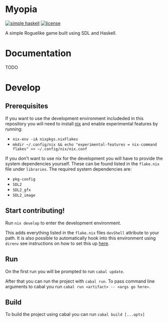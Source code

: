 # Myopia
[![simple haskell ](https://img.shields.io/badge/Simple-Haskell-purple?style=for-the-badge)](https://www.simplehaskell.org/) [![license](https://img.shields.io/github/license/skykanin/Myopia?color=%23BD0000&style=for-the-badge)](https://www.gnu.org/licenses/gpl-3.0.en.html)

A simple Roguelike game built using SDL and Haskell.

# Documentation
TODO

# Develop
## Prerequisites
If you want to use the development environment includeded in this repository you
will need to install [nix](https://nixos.org/download.html#nix-quick-install) and
enable experimental features by running:
- `nix-env -iA nixpkgs.nixFlakes`
- `mkdir ~/.config/nix && echo "experimental-features = nix-command flakes" >> ~/.config/nix/nix.conf`

If you don't want to use nix for the development you will have to provide the system dependencies yourself.
These can be found listed in the `flake.nix` file under `libraries`.
The required system dependencies are:
- `pkg-config`
- `SDL2`
- `SDL2_gfx`
- `SDL2_image`

## Start contributing!
Run `nix develop` to enter the development environment.

This adds everything listed in the `flake.nix` files `devShell` attribute to your path. It is also possible to automatically hook into this environment using `direnv` see instructions on how to set this up [here](https://github.com/direnv/direnv/wiki/Nix).

## Run
On the first run you will be prompted to run `cabal update`.

After that you can run the project with `cabal run`. To pass command line arguments to cabal you run `cabal run <artifact> -- <args go here>`.

## Build
To build the project using cabal you can run
`cabal build [...opts]`
